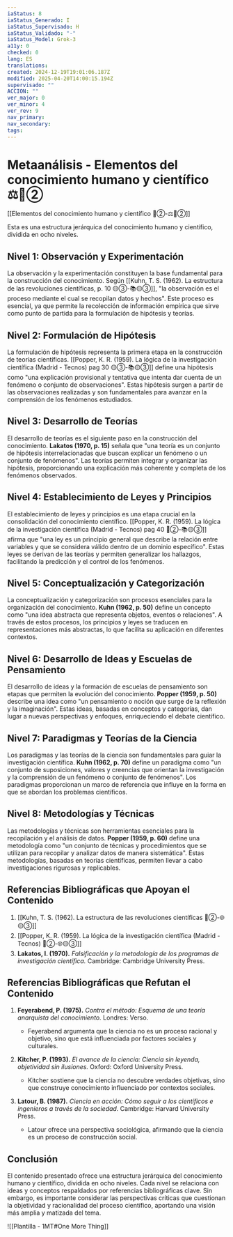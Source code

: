 ```yaml
---
iaStatus: 8
iaStatus_Generado: I
iaStatus_Supervisado: H
iaStatus_Validado: "-"
iaStatus_Model: Grok-3
a11y: 0
checked: 0
lang: ES
translations: 
created: 2024-12-19T19:01:06.187Z
modified: 2025-04-20T14:00:15.194Z
supervisado: ""
ACCION: ""
ver_major: 0
ver_minor: 4
ver_rev: 9
nav_primary: 
nav_secondary: 
tags:
---
```

# Metaanálisis - Elementos del conocimiento humano y científico ⚖️🔴②

[[Elementos del conocimiento humano y científico 🔴②-⚖️🔴②]]

Esta es una estructura jerárquica del conocimiento humano y científico, dividida en ocho niveles.
## Nivel 1: Observación y Experimentación

La observación y la experimentación constituyen la base fundamental para la construcción del conocimiento. Según [[Kuhn, T. S. (1962). La estructura de las revoluciones científicas, p. 10 🟡③-📚🟡③]], "la observación es el proceso mediante el cual se recopilan datos y hechos". Este proceso es esencial, ya que permite la recolección de información empírica que sirve como punto de partida para la formulación de hipótesis y teorías.

## Nivel 2: Formulación de Hipótesis

La formulación de hipótesis representa la primera etapa en la construcción de teorías científicas. [[Popper, K. R. (1959). La lógica de la investigación científica (Madrid - Tecnos) pag 30 🟡③-📚🟡③]] define una hipótesis como "una explicación provisional y tentativa que intenta dar cuenta de un fenómeno o conjunto de observaciones". Estas hipótesis surgen a partir de las observaciones realizadas y son fundamentales para avanzar en la comprensión de los fenómenos estudiados.

## Nivel 3: Desarrollo de Teorías

El desarrollo de teorías es el siguiente paso en la construcción del conocimiento. **Lakatos (1970, p. 15)** señala que "una teoría es un conjunto de hipótesis interrelacionadas que buscan explicar un fenómeno o un conjunto de fenómenos". Las teorías permiten integrar y organizar las hipótesis, proporcionando una explicación más coherente y completa de los fenómenos observados.

## Nivel 4: Establecimiento de Leyes y Principios

El establecimiento de leyes y principios es una etapa crucial en la consolidación del conocimiento científico.  [[Popper, K. R. (1959). La lógica de la investigación científica (Madrid - Tecnos) pag 40 🔴②-📚🟡③]] afirma que "una ley es un principio general que describe la relación entre variables y que se considera válido dentro de un dominio específico". Estas leyes se derivan de las teorías y permiten generalizar los hallazgos, facilitando la predicción y el control de los fenómenos.

## Nivel 5: Conceptualización y Categorización

La conceptualización y categorización son procesos esenciales para la organización del conocimiento. **Kuhn (1962, p. 50)** define un concepto como "una idea abstracta que representa objetos, eventos o relaciones". A través de estos procesos, los principios y leyes se traducen en representaciones más abstractas, lo que facilita su aplicación en diferentes contextos.

## Nivel 6: Desarrollo de Ideas y Escuelas de Pensamiento

El desarrollo de ideas y la formación de escuelas de pensamiento son etapas que permiten la evolución del conocimiento. **Popper (1959, p. 50)** describe una idea como "un pensamiento o noción que surge de la reflexión y la imaginación". Estas ideas, basadas en conceptos y categorías, dan lugar a nuevas perspectivas y enfoques, enriqueciendo el debate científico.

## Nivel 7: Paradigmas y Teorías de la Ciencia

Los paradigmas y las teorías de la ciencia son fundamentales para guiar la investigación científica. **Kuhn (1962, p. 70)** define un paradigma como "un conjunto de suposiciones, valores y creencias que orientan la investigación y la comprensión de un fenómeno o conjunto de fenómenos". Los paradigmas proporcionan un marco de referencia que influye en la forma en que se abordan los problemas científicos.

## Nivel 8: Metodologías y Técnicas

Las metodologías y técnicas son herramientas esenciales para la recopilación y el análisis de datos. **Popper (1959, p. 60)** define una metodología como "un conjunto de técnicas y procedimientos que se utilizan para recopilar y analizar datos de manera sistemática". Estas metodologías, basadas en teorías científicas, permiten llevar a cabo investigaciones rigurosas y replicables.

## Referencias Bibliográficas que Apoyan el Contenido

1. [[Kuhn, T. S. (1962). La estructura de las revoluciones científicas 🔴②-🌐🟡③]]
2. [[Popper, K. R. (1959). La lógica de la investigación científica (Madrid - Tecnos) 🔴②-🌐🟡③]]
3. **Lakatos, I. (1970).** *Falsificación y la metodología de los programas de investigación científica.* Cambridge: Cambridge University Press.

## Referencias Bibliográficas que Refutan el Contenido

1. **Feyerabend, P. (1975).** *Contra el método: Esquema de una teoría anarquista del conocimiento.* Londres: Verso.
   - Feyerabend argumenta que la ciencia no es un proceso racional y objetivo, sino que está influenciada por factores sociales y culturales.

2. **Kitcher, P. (1993).** *El avance de la ciencia: Ciencia sin leyenda, objetividad sin ilusiones.* Oxford: Oxford University Press.
   - Kitcher sostiene que la ciencia no descubre verdades objetivas, sino que construye conocimiento influenciado por contextos sociales.

3. **Latour, B. (1987).** *Ciencia en acción: Cómo seguir a los científicos e ingenieros a través de la sociedad.* Cambridge: Harvard University Press.
   - Latour ofrece una perspectiva sociológica, afirmando que la ciencia es un proceso de construcción social.
## Conclusión

El contenido presentado ofrece una estructura jerárquica del conocimiento humano y científico, dividida en ocho niveles. Cada nivel se relaciona con ideas y conceptos respaldados por referencias bibliográficas clave. Sin embargo, es importante considerar las perspectivas críticas que cuestionan la objetividad y racionalidad del proceso científico, aportando una visión más amplia y matizada del tema.

![[Plantilla - 1MT#One More Thing]]